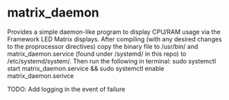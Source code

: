 # matrix_daemon
Provides a simple daemon-like program to display CPU/RAM usage via the Framework LED Matrix displays.  After compiling (with any desired changes to the proprocessor directives) copy the binary file to /usr/bin/ and matrix_daemon.service (found under /systemd/ in this repo) to /etc/systemd/system/.  Then run the following in terminal:
sudo systemctl start matrix_daemon.service && sudo systemctl enable matrix_daemon.serivce

TODO:  Add logging in the event of failure
